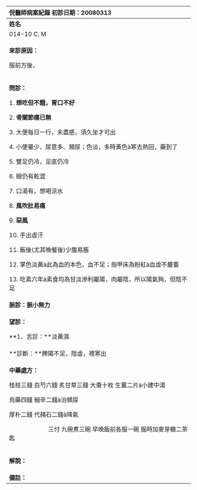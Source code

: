 ﻿|**倪醫師病案紀錄**       初診日期：20080313|
| :- |
|**姓名**|**性別**|**年齡及體型**|**來診日期**|
|014-10 C, M|女|37歲，中等|20080428|
|<p>**來診原因：**</p><p>服前方後，</p>|
|<p>**問診：**</p><p>1. **想吃但不餓，胃口不好**</p><p>2. **骨關節痛已無**</p><p>3. 大便每日一行，未盡感，須久坐才可出</p><p>4. 小便量少、尿意多、頻尿；色淡，多時黃色à寒去熱回，藥到了</p><p>5. 雙足仍冷，足底仍冷</p><p>6. 眼仍有乾澀</p><p>7. 口渴有，想喝涼水</p><p>8. **風吹肚易痛**</p><p>9. **惡風**</p><p>10. 手出虛汗</p><p>11. 飯後(尤其晚餐後)少腹易脹</p><p>12. 掌色淡黃à此為血的本色，血不足；指甲床為粉紅à血虛不嚴重</p><p>13. 吃素六年à素食均為甘淡滲利屬陽，肉屬陰，所以陽氣夠，但陰不足</p>|
|**脈診：脈小無力**|
|<p>**望診：**</p><p>**1、舌診：**淡黃濕</p>|
|**診斷：**脾陽不足，陰虛，裡寒出|
|<p>**中藥處方：**</p><p>桂枝三錢  白芍六錢  炙甘草三錢  大棗十枚  生薑二片à小建中湯</p><p>烏藥四錢  細辛二錢à治頻尿</p><p>厚朴二錢  代赭石二錢à降氣</p><p>`             `三付  九碗煮三碗  早晚飯前各服一碗  服時加麥芽糖二茶匙</p>|
|<p>**解說：**</p><p></p>|
|**備註：**|

